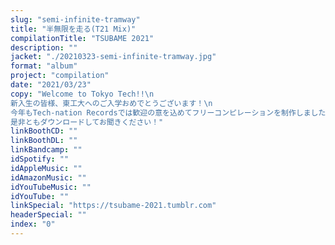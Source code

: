 ```yaml
---
slug: "semi-infinite-tramway"
title: "半無限を走る(T21 Mix)"
compilationTitle: "TSUBAME 2021"
description: ""
jacket: "./20210323-semi-infinite-tramway.jpg"
format: "album"
project: "compilation"
date: "2021/03/23"
copy: "Welcome to Tokyo Tech!!\n
新入生の皆様、東工大へのご入学おめでとうございます！\n
今年もTech-nation Recordsでは歓迎の意を込めてフリーコンピレーションを制作しました。\n
是非ともダウンロードしてお聞きください！"
linkBoothCD: ""
linkBoothDL: ""
linkBandcamp: ""
idSpotify: ""
idAppleMusic: ""
idAmazonMusic: ""
idYouTubeMusic: ""
idYouTube: ""
linkSpecial: "https://tsubame-2021.tumblr.com"
headerSpecial: ""
index: "0"
---
```

